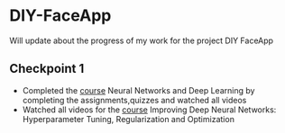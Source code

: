 # DIY-FaceApp
Will update about the progress of my work for the project DIY FaceApp

## Checkpoint 1
* Completed the [course](https://www.coursera.org/learn/neural-networks-deep-learning?specialization=deep-learning) Neural Networks and Deep Learning by completing the assignments,quizzes and watched all videos
* Watched all videos for the [course](https://www.coursera.org/learn/deep-neural-network?specialization=deep-learning) Improving Deep Neural Networks: Hyperparameter Tuning, Regularization and Optimization
